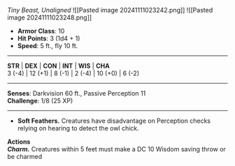 _Tiny Beast, Unaligned_
![[Pasted image 20241111023242.png]]
![[Pasted image 20241111023248.png]]

- **Armor Class**: 10
- **Hit Points**: 3 (1d4 + 1)
- **Speed**: 5 ft., fly 10 ft.

---

**STR** | **DEX** | **CON** | **INT** | **WIS** | **CHA**  
3 (-4) | 12 (+1) | 8 (-1) | 2 (-4) | 10 (+0) | 6 (-2)

---

**Senses**: Darkvision 60 ft., Passive Perception 11  
**Challenge**: 1/8 (25 XP)

---

- **Soft Feathers.** Creatures have disadvantage on Perception checks relying on hearing to detect the owl chick.

**Actions**  
_**Charm.**_ Creatures within 5 feet must make a DC 10 Wisdom saving throw or be charmed